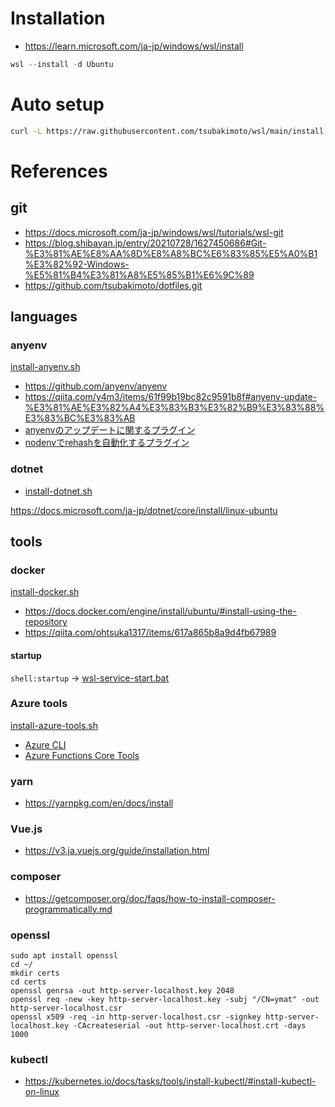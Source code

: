# Installation

- https://learn.microsoft.com/ja-jp/windows/wsl/install

```powershell
wsl --install -d Ubuntu
```

# Auto setup

```sh
curl -L https://raw.githubusercontent.com/tsubakimoto/wsl/main/install.sh | bash
```

# References

## git

- https://docs.microsoft.com/ja-jp/windows/wsl/tutorials/wsl-git
- https://blog.shibayan.jp/entry/20210728/1627450686#Git-%E3%81%AE%E8%AA%8D%E8%A8%BC%E6%83%85%E5%A0%B1%E3%82%92-Windows-%E5%81%B4%E3%81%A8%E5%85%B1%E6%9C%89
- https://github.com/tsubakimoto/dotfiles.git

## languages

### anyenv

[install-anyenv.sh](./install-anyenv.sh)

- https://github.com/anyenv/anyenv
- https://qiita.com/y4m3/items/61f99b19bc82c9591b8f#anyenv-update-%E3%81%AE%E3%82%A4%E3%83%B3%E3%82%B9%E3%83%88%E3%83%BC%E3%83%AB
- [anyenvのアップデートに関するプラグイン](https://github.com/znz/anyenv-update)
- [nodenvでrehashを自動化するプラグイン](https://github.com/nodenv/nodenv-package-rehash#install-via-git-recommended)

### dotnet

- [install-dotnet.sh](./install-dotnet.sh)

https://docs.microsoft.com/ja-jp/dotnet/core/install/linux-ubuntu

## tools

### docker

[install-docker.sh](./install-docker.sh)

- https://docs.docker.com/engine/install/ubuntu/#install-using-the-repository
- https://qiita.com/ohtsuka1317/items/617a865b8a9d4fb67989

#### startup
`shell:startup` -> [wsl-service-start.bat](./wsl-service-start.bat)

### Azure tools

[install-azure-tools.sh](./install-azure-tools.sh)

- [Azure CLI](https://docs.microsoft.com/ja-jp/cli/azure/install-azure-cli-apt?view=azure-cli-latest)
- [Azure Functions Core Tools](https://github.com/Azure/azure-functions-core-tools/blob/master/README.md#linux)

### yarn

- https://yarnpkg.com/en/docs/install

### Vue.js

- https://v3.ja.vuejs.org/guide/installation.html

### composer

- https://getcomposer.org/doc/faqs/how-to-install-composer-programmatically.md

### openssl

```
sudo apt install openssl
cd ~/
mkdir certs
cd certs
openssl genrsa -out http-server-localhost.key 2048
openssl req -new -key http-server-localhost.key -subj "/CN=ymat" -out http-server-localhost.csr
openssl x509 -req -in http-server-localhost.csr -signkey http-server-localhost.key -CAcreateserial -out http-server-localhost.crt -days 1000
```

### kubectl

- https://kubernetes.io/docs/tasks/tools/install-kubectl/#install-kubectl-on-linux
